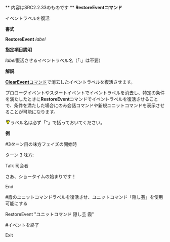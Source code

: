 ** 内容はSRC2.2.33のものです **
**RestoreEventコマンド**

イベントラベルを復活

**書式**

**RestoreEvent** *label*

**指定項目説明**

*label*復活させるイベントラベル名（「:」は不要）

**解説**

[**ClearEvent**コマンド](ClearEventコマンド.md)で消去したイベントラベルを復活させます。

プロローグイベントやスタートイベントでイベントラベルを消去し、特定の条件を満たしたときに**RestoreEvent**コマンドでイベントラベルを復活させることで、条件を満たした場合にのみ会話コマンドや新規ユニットコマンドを表示させることが可能になります。

![](../images/bm0.gif)ラベル名は必ず「"」で括っておいてください。

**例**

#3ターン目の味方フェイズの開始時

ターン 3 味方:

Talk 司会者

さあ、ショータイムの始まりです！

End

#霞のユニットコマンドラベルを復活させ、ユニットコマンド「隠し芸」を使用可能にする

RestoreEvent "ユニットコマンド 隠し芸 霞"

#イベントを終了

Exit
